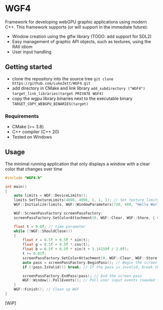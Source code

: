 # WGF4
Framework for developing webGPU graphic applications using modern C++. This framework supports (or will support in the immediate future):

 - Window creation using the glfw library (TODO: add support for SDL2)
 - Easy management of graphic API objects, such as textures, using the RAII idiom
 - User input handling

## Getting started	
 - clone the repository into the source tree ``` git clone https://github.com/LukeZett/WGF4.git ```
 - add directory in CMake and link library ``` add_subdirectory ("WGF4") ``` ``` target_link_libraries(target PRIVATE WGF4) ```
 - copy the wgpu library binaries next to the executable binary ``` TARGET_COPY_WEBGPU_BINARIES(target) ```

### Requirements
 - CMake (>= 3.8)
 - C++ compiler (C++ 20)
 - Tested on Windows

## Usage
The minimal running application that only displays a window with a clear color that changes over time
~~~C++
#include "WGF4.h"

int main()
{
	auto limits = WGF::DeviceLimits();
	limits.SetTextureLimits(4096, 4096, 1, 1, 1); // Set texture limits to 4096x4096 pixels, needed for the screen pass
	WGF::Initialize(limits, WGF::WindowParameters(720, 480, "Hello World")); // Initialize WGF with a window of 720x480 pixels

	WGF::ScreenPassFactory screenPassFactory;
	screenPassFactory.SetColorAttachment(0, WGF::Clear, WGF::Store, { 0.0f, 0.0f, 0.0f, 1.0f }); // Set the color attachment to clear to black

	float t = 0.0f; // time parameter
	while (!WGF::ShouldClose())
	{
		float r = 0.5f + 0.5f * sin(t);
		float g = 0.5f + 0.5f * cos(t);
		float b = 0.5f + 0.5f * sin(t + 3.14159f / 2.0f);
		t += 0.01f;
		screenPassFactory.SetColorAttachment(0, WGF::Clear, WGF::Store, { r, g, b, 1.0f }); // Set the color attachment to clear to a color that changes over time
		auto pass = screenPassFactory.BeginPass(); // Begin the screen pass
		if (!pass.IsValid()) break; // If the pass is invalid, break the loop (this can happen if the surface fails to provide the texture view)

		screenPassFactory.EndPass(pass); // End the screen pass
		WGF::Window().PollEvents(); // Poll user input events (needed for closing the window and resizing with the F11 key)
	}
	WGF::Finish(); // Clean up WGF
}
~~~
[WiP]

